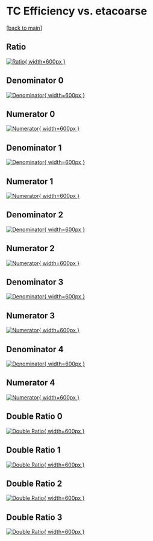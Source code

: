 # TC Efficiency vs. etacoarse

[[back to main](./)]



## Ratio

[![Ratio](../mtv/var/TC_xtr_321_0_eff_etacoarse.png){ width=600px }](../mtv/var/TC_xtr_321_0_eff_etacoarse.pdf)

## Denominator 0

[![Denominator](../mtv/den/TC_xtr_321_0_eff_etacoarse_den0.png){ width=600px }](../mtv/den/TC_xtr_321_0_eff_etacoarse_den0.pdf)

## Numerator 0

[![Numerator](../mtv/num/TC_xtr_321_0_eff_etacoarse_num0.png){ width=600px }](../mtv/num/TC_xtr_321_0_eff_etacoarse_num0.pdf)

## Denominator 1

[![Denominator](../mtv/den/TC_xtr_321_0_eff_etacoarse_den1.png){ width=600px }](../mtv/den/TC_xtr_321_0_eff_etacoarse_den1.pdf)

## Numerator 1

[![Numerator](../mtv/num/TC_xtr_321_0_eff_etacoarse_num1.png){ width=600px }](../mtv/num/TC_xtr_321_0_eff_etacoarse_num1.pdf)

## Denominator 2

[![Denominator](../mtv/den/TC_xtr_321_0_eff_etacoarse_den2.png){ width=600px }](../mtv/den/TC_xtr_321_0_eff_etacoarse_den2.pdf)

## Numerator 2

[![Numerator](../mtv/num/TC_xtr_321_0_eff_etacoarse_num2.png){ width=600px }](../mtv/num/TC_xtr_321_0_eff_etacoarse_num2.pdf)

## Denominator 3

[![Denominator](../mtv/den/TC_xtr_321_0_eff_etacoarse_den3.png){ width=600px }](../mtv/den/TC_xtr_321_0_eff_etacoarse_den3.pdf)

## Numerator 3

[![Numerator](../mtv/num/TC_xtr_321_0_eff_etacoarse_num3.png){ width=600px }](../mtv/num/TC_xtr_321_0_eff_etacoarse_num3.pdf)

## Denominator 4

[![Denominator](../mtv/den/TC_xtr_321_0_eff_etacoarse_den4.png){ width=600px }](../mtv/den/TC_xtr_321_0_eff_etacoarse_den4.pdf)

## Numerator 4

[![Numerator](../mtv/num/TC_xtr_321_0_eff_etacoarse_num4.png){ width=600px }](../mtv/num/TC_xtr_321_0_eff_etacoarse_num4.pdf)

## Double Ratio 0

[![Double Ratio](../mtv/ratio/TC_xtr_321_0_eff_etacoarse_ratio0.png){ width=600px }](../mtv/ratio/TC_xtr_321_0_eff_etacoarse_ratio0.pdf)

## Double Ratio 1

[![Double Ratio](../mtv/ratio/TC_xtr_321_0_eff_etacoarse_ratio1.png){ width=600px }](../mtv/ratio/TC_xtr_321_0_eff_etacoarse_ratio1.pdf)

## Double Ratio 2

[![Double Ratio](../mtv/ratio/TC_xtr_321_0_eff_etacoarse_ratio2.png){ width=600px }](../mtv/ratio/TC_xtr_321_0_eff_etacoarse_ratio2.pdf)

## Double Ratio 3

[![Double Ratio](../mtv/ratio/TC_xtr_321_0_eff_etacoarse_ratio3.png){ width=600px }](../mtv/ratio/TC_xtr_321_0_eff_etacoarse_ratio3.pdf)

